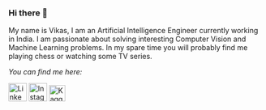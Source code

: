 ### Hi there 👋

My name is Vikas, I am an Artificial Intelligence Engineer currently working in India. I am passionate about solving interesting Computer Vision and Machine Learning problems. In my spare time you will probably find me playing chess or watching some TV series.

<i>You can find me here:</i>
<p>
<a href="https://www.linkedin.com/in/vikasojha7/"><img src="https://img.icons8.com/color/48/000000/linkedin.png" height=36, width=36 alt="LinkedIn"></a>
<a href="https://www.instagram.com/vkasojhaa/"><img src="https://img.icons8.com/fluent/48/000000/instagram-new.png" height=36, width=36 alt="Instagram"></a>
<a href="https://www.kaggle.com/vikasojha98/"><img src="https://cdn3.iconfinder.com/data/icons/logos-and-brands-adobe/512/189_Kaggle-512.png" height=32, width=32 alt="Kaggle"></a>
</p>
